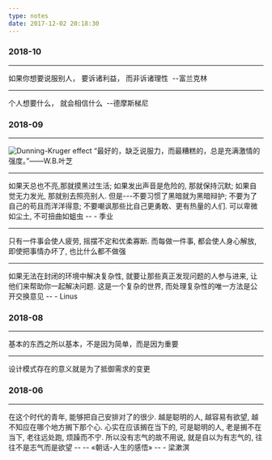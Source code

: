 ```yaml
---
type: notes
date: 2017-12-02 20:18:30
---
```

### 2018-10
---
如果你想要说服别人， 要诉诸利益， 而非诉诸理性&nbsp;&nbsp;--富兰克林

---
个人想要什么， 就会相信什么&nbsp;&nbsp;--德摩斯梯尼

### 2018-09
---
![Dunning-Kruger effect](https://hexoblog-1255784309.cos.ap-beijing.myqcloud.com/%E5%BE%AE%E4%BF%A1%E5%9B%BE%E7%89%87_20180911174656.jpg)
“最好的，缺乏说服力，而最糟糕的，总是充满激情的强度。”——W.B.叶芝

---
如果天总也不亮,那就摸黑过生活; 如果发出声音是危险的, 那就保持沉默; 如果自觉无力发光, 那就别去照亮别人. 但是---不要习惯了黑暗就为黑暗辩护; 不要为了自己的苟且而洋洋得意; 不要嘲讽那些比自己更勇敢、更有热量的人们. 可以卑微如尘土, 不可扭曲如蛆虫
--&nbsp;- 季业

---
只有一件事会使人疲劳, 摇摆不定和优柔寡断. 而每做一件事, 都会使人身心解放, 即使把事情办坏了, 也比什么都不做强

---
如果无法在封闭的环境中解决复杂性, 就要让那些真正发现问题的人参与进来, 让他们来帮助你一起解决问题. 这是一个复杂的世界, 而处理复杂性的唯一方法是公开交换意见
--&nbsp;- Linus

### 2018-08

---
基本的东西之所以基本，不是因为简单，而是因为重要

---
设计模式存在的意义就是为了抵御需求的变更

### 2018-06

---
在这个时代的青年, 能够把自己安排对了的很少. 越是聪明的人, 越容易有欲望, 越不知应在哪个地方搁下那个心. 心实在应该搁在当下的, 可是聪明的人, 老是搁不在当下, 老往远处跑, 烦躁而不宁. 所以没有志气的故不用说, 就是自以为有志气的, 往往不是志气而是欲望
--&nbsp;-- &laquo;朝话-人生的感悟&raquo; --&nbsp;- 梁漱溟
